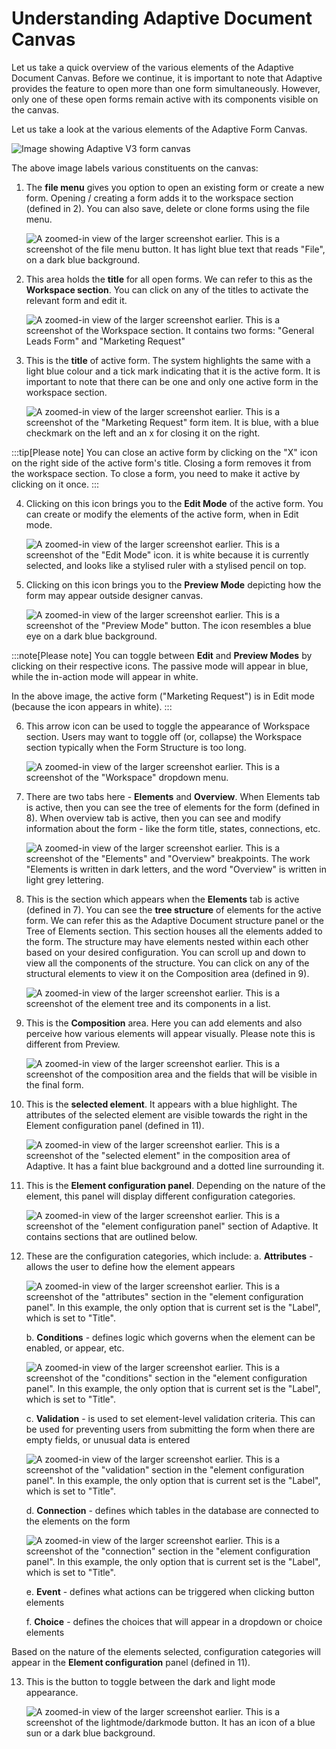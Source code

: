 # Understanding Adaptive Document Canvas

Let us take a quick overview of the various elements of the Adaptive Document Canvas. Before we continue, it is important to note that Adaptive provides the feature to open more than one form simultaneously. However, only one of these open forms remain active with its components visible on the canvas.

Let us take a look at the various elements of the Adaptive Form Canvas.  

![Image showing Adaptive V3 form canvas](<Adaptive V3 canvas.png>)  

The above image labels various constituents on the canvas:  

<!-- TODO add smaller preview sections to assist --->

1. The **file menu** gives you option to open an existing form or create a new form. Opening / creating a form adds it to the workspace section (defined in 2). You can also save, delete or clone forms using the file menu.

    ![A zoomed-in view of the larger screenshot earlier. This is a screenshot of the file menu button. It has light blue text that reads "File", on a dark blue background.](1.png)

2. This area holds the **title** for all open forms. We can refer to this as the **Workspace section**. You can click on any of the titles to activate the relevant form and edit it.

    ![A zoomed-in view of the larger screenshot earlier. This is a screenshot of the Workspace section. It contains two forms: "General Leads Form" and "Marketing Request"](2.png)

3. This is the **title** of active form. The system highlights the same with a light blue colour and a tick mark indicating that it is the active form. It is important to note that there can be one and only one active form in the workspace section.  

    ![A zoomed-in view of the larger screenshot earlier. This is a screenshot of the "Marketing Request" form item. It is blue, with a blue checkmark on the left and an x for closing it on the right.](3.png)

:::tip[Please note]
You can close an active form by clicking on the "X" icon on the right side of the active form's title. Closing a form removes it from the workspace section. To close a form, you need to make it active by clicking on it once.
:::

4. Clicking on this icon brings you to the **Edit Mode** of the active form. You can create or modify the elements of the active form, when in Edit mode.  

    ![A zoomed-in view of the larger screenshot earlier. This is a screenshot of the "Edit Mode" icon. it is white because it is currently selected, and looks like a stylised ruler with a stylised pencil on top.](4.png)

5. Clicking on this icon brings you to the **Preview Mode** depicting how the form may appear outside designer canvas.  

    ![A zoomed-in view of the larger screenshot earlier. This is a screenshot of the "Preview Mode" button. The icon resembles a blue eye on a dark blue background.](5.png)

:::note[Please note]
You can toggle between **Edit** and **Preview Modes** by clicking on their respective icons. The passive mode will appear in blue, while the in-action mode will appear in white.

In the above image, the active form ("Marketing Request") is in Edit mode (because the icon appears in white).
:::  

6. This arrow icon can be used to toggle the appearance of Workspace section. Users may want to toggle off (or, collapse) the Workspace section typically when the Form Structure is too long.

    ![A zoomed-in view of the larger screenshot earlier. This is a screenshot of the "Workspace" dropdown menu.](6.png)

7. There are two tabs here - **Elements** and **Overview**. When Elements tab is active, then you can see the tree of elements for the form (defined in 8). When overview tab is active, then you can see and modify information about the form - like the form title, states, connections, etc.

    ![A zoomed-in view of the larger screenshot earlier. This is a screenshot of the "Elements" and "Overview" breakpoints. The work "Elements is written in dark letters, and the word "Overview" is written in light grey lettering.](7.png)

8. This is the section which appears when the **Elements** tab is active (defined in 7). You can see the **tree structure** of elements for the active form.  We can refer this as the Adaptive Document structure panel or the Tree of Elements section. This section houses all the elements added to the form. The structure may have elements nested within each other based on your desired configuration. You can scroll up and down to view all the components of the structure. You can click on any of the structural elements to view it on the Composition area (defined in 9).

    ![A zoomed-in view of the larger screenshot earlier. This is a screenshot of the element tree and its components in a list.](8.png)

9.  This is the **Composition** area. Here you can add elements and also perceive how various elements will appear visually. Please note this is different from Preview. 

    ![A zoomed-in view of the larger screenshot earlier. This is a screenshot of the composition area and the fields that will be visible in the final form.](9.png)

10. This is the **selected element**. It appears with a blue highlight. The attributes of the selected element are visible towards the right in the Element configuration panel (defined in 11).

    ![A zoomed-in view of the larger screenshot earlier. This is a screenshot of the "selected element" in the composition area of Adaptive. It has a faint blue background and a dotted line surrounding it.](10.png)

11. This is the **Element configuration panel**. Depending on the nature of the element, this panel will display different configuration categories.

    ![A zoomed-in view of the larger screenshot earlier. This is a screenshot of the "element configuration panel" section of Adaptive. It contains sections that are outlined below.](11.png)

12. These are the configuration categories, which include:
    a. **Attributes** - allows the user to define how the element appears
    
    ![A zoomed-in view of the larger screenshot earlier. This is a screenshot of the "attributes" section in the "element configuration panel". In this example, the only option that is current set is the "Label", which is set to "Title".](12a.png)
    
    b. **Conditions** - defines logic which governs when the element can be enabled, or appear, etc.
    
    ![A zoomed-in view of the larger screenshot earlier. This is a screenshot of the "conditions" section in the "element configuration panel". In this example, the only option that is current set is the "Label", which is set to "Title".](12b.png)
    
    c. **Validation** - is used to set element-level validation criteria. This can be used for preventing users from submitting the form when there are empty fields, or unusual data is entered
    
    ![A zoomed-in view of the larger screenshot earlier. This is a screenshot of the "validation" section in the "element configuration panel". In this example, the only option that is current set is the "Label", which is set to "Title".](12c.png)
    
    d. **Connection** - defines which tables in the database are connected to the elements on the form

    ![A zoomed-in view of the larger screenshot earlier. This is a screenshot of the "connection" section in the "element configuration panel". In this example, the only option that is current set is the "Label", which is set to "Title".](12d.png)
    
    e. **Event** - defines what actions can be triggered when clicking button elements 

    f. **Choice** - defines the choices that will appear in a dropdown or choice elements

Based on the nature of the elements selected, configuration categories will appear in the **Element configuration** panel (defined in 11).

13. This is the button to toggle between the dark and light mode appearance.

    ![A zoomed-in view of the larger screenshot earlier. This is a screenshot of the lightmode/darkmode button. It has an icon of a blue sun or a dark blue background.](13.png)